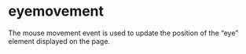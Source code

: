 # eyemovement
The mouse movement event is used to update the position of the “eye” element displayed on the page.
